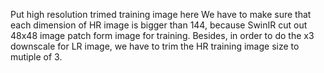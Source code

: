 Put high resolution trimed training image here
We have to make sure that each dimension of HR image is bigger than 144,
because SwinIR cut out 48x48 image patch form image for training.
Besides, in order to do the x3 downscale for LR image, we have to trim the
HR training image size to mutiple of 3.

